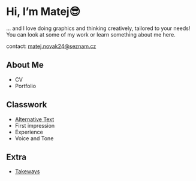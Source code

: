 # Hi, I’m Matej😎

… and I love doing graphics and thinking creatively, tailored to your needs! You can look at some of my work or learn something about me here.

contact: matej.novak24@seznam.cz

## About Me

- CV
- Portfolio

## Classwork

- [Alternative Text](01-alternative-text)
- First impression
- Experience
- Voice and Tone

## Extra

- [Takeways](takeaways)
